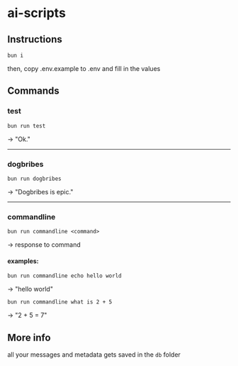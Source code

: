 # ai-scripts

## Instructions

`bun i`

then, copy .env.example to .env and fill in the values

## Commands

### test

`bun run test`

-> "Ok."

---

### dogbribes

`bun run dogbribes`

-> "Dogbribes is epic."

---

### commandline

`bun run commandline <command>`

-> response to command

#### examples:

`bun run commandline echo hello world`

-> "hello world"

`bun run commandline what is 2 + 5`

-> "2 + 5 = 7"

## More info

all your messages and metadata gets saved in the `db` folder